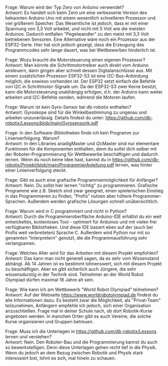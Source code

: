 Frage: Warum wird der Typ Zero von Arduino verwendet?  
Antwort: Es handelt sich beim Zero um eine verbesserte Version des bekannten Arduino Uno mit einem wesentlich schnelleren Prozessor und viel größerem Speicher. Das Wesentliche ist jedoch, dass er mit einer Spannung von 3,3 Volt arbeitet, und nicht mit 5 Volt wie die meisten Arduinos. Dadurch entfallen "Pegelwandler" zu den meist mit 3,3 Volt betriebenen Sensoren. Eine Alternative wäre noch ein Prozessor aus der ESP32-Serie. Hier hat sich jedoch gezeigt, dass die Erzeugung des Programmcodes sehr lange dauert, was bei Wettbewerben hinderlich ist.

Frage: Wozu braucht die Motorsteuerung einen eigenen Prozessor?  
Antwort: Man könnte die Schrittmotortreiber auch direkt vom Arduino ansteuern, dann gingen aber schnell dessen Digitalanschlüsse aus. Mit einem zusätzlichen Prozessor ESP32-S3 ist eine I2C-Bus-Anbindung möglich, die sowieso vorhanden ist. Der ESP32 setzt einfach die Befehle von I2C in Schrittmotor-Signale um. Da der ESP32-S3 zwei Kerne besitzt, kann die Motorsteuerung unabhängig erfolgen, d.h. der Arduino kann weiter arbeiten und I2C-Befehle senden, während die Motoren laufen.

Frage: Warum ist kein Gyro-Sensor bei db-robotix enthalten?  
Antwort: Gyroskope sind für die Winkelbestimmung zu ungenau und arbeiten unzuverlässig. Details findest du unter: https://github.com/db-robotix/Lessons/blob/main/Gyrosensorik.pdf  

Frage: In den Software-Bibliotheken finde ich kein Programm zur Linienverfolgung. Warum?  
Antwort: In den Libraries anadigMaster und i2cMaster sind nur elementare Funktionen für die Komponenten enthalten, denn du sollst dich selber mit der Roboter-Programmierung für Wettbewerbe beschäftigen und dadurch lernen. Wenn du noch keine Idee hast, kannst du in https://github.com/db-robotix/Projekt/blob/main/ProgrammierAnleitung.pdf lernen, was hinter einer Linienverfolgung steckt.

Frage: Gibt es auch eine grafische Programmiermöglichkeit für Anfänger?  
Antwort: Nein. Du sollst hier lernen "richtig" zu programmieren. Grafische Programme wie z.B. Sketch sind zwar geeignet, einen spielerischen Einstieg in das Programmieren zu finden, "Profis" nutzen aber höhere Programmier-Sprachen. Außerdem werden grafische Lösungen schnell unübersichtlich.

Frage: Warum wird in C programmiert und nicht in Python?  
Antwort: Durch die Programmieroberfläche Arduino-IDE erhältst du ein weit entwickeltes, kostenloses Tool - optimiert für Arduinos und mit vielen frei verfügbaren Bibliotheken. Und diese IDE basiert eben auf der (auch bei Profis weit verbreiteten) Sprache C. Außerdem wird Python nur mit so genannten "Interpretern" genutzt, die die Programmausführung sehr verlangsamen.

Frage: Welches Alter wird für das Arbeiten mit diesem Projekt empfohlen?  
Antwort: Das kann man nicht generell sagen, da es sehr vom Wissenstand abhängt. Ab 14 Jahren ist es bestimmt lohnenswert, sich mit diesem Projekt zu beschäftigen. Aber es gibt sicherlich auch Jüngere, die sehr wissensdurstig in der Technik sind. Teilnehmer an der World Robot Olympiad dürfen maximal 18 Jahre alt sein.

Frage: Wie kann ich am Wettbewerb "World Robot Olympiad" teilnehmen?  
Antwort: Auf der Webseite https://www.worldrobotolympiad.de findest du alle Informationen dazu. Es besteht zwar die Möglichkeit, als "Privat-Team" teilzunehmen, Anfängern empfehle ich jedoch, sich einer Organisation anzuschließen. Frage mal in deiner Schule nach, ob dort Robotik-Kurse angeboten werden. In manchen Orten gibt es auch Vereine, die solche Kurse organisieren und Gruppen betreuen. 

Frage: Muss ich die Unterlagen in https://github.com/db-robotix/Lessons lernen und verstehen?  
Antwort: Nein. Den Roboter-Bau und die Programmierung kannst du auch so bewerkstelligen. Denn diese Unterlagen gehen recht tief in die Physik. Wenn du jedoch an dem Bezug zwischen Robotik und Physik stark interessiert bist, lohnt es sich, mal hinein zu schauen.

